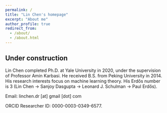 ```yaml
---
permalink: /
title: "Lin Chen's homepage"
excerpt: "About me"
author_profile: true
redirect_from: 
  - /about/
  - /about.html
---
```


## Under construction

<!-- Lin Chen -->
<!-- Ph.D. candidate -->
<!-- Yale Institute for Network Science, Department of Electrical Engineering, Yale University -->

Lin Chen completed Ph.D. at Yale University in 2020, under the supervision of Professor Amin Karbasi. He received B.S. from Peking University in 2014. His research interests focus on machine learning theory. His Erdős number is 3 (Lin Chen -> Sanjoy Dasgupta -> Leonard J. Schulman -> Paul Erdős).

Email: linchen.dr [at] gmail [dot] com

ORCID Researcher ID: 0000-0003-0349-6577.